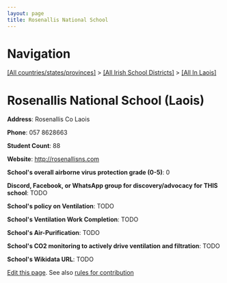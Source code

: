 ```yaml
---
layout: page
title: Rosenallis National School
---
```

# Navigation

[[All countries/states/provinces]](../../..) > [[All Irish School Districts]](../..) > [[All In Laois]](..)

# Rosenallis National School (Laois)

**Address**: Rosenallis Co Laois

**Phone**: 057 8628663

**Student Count**: 88

**Website**: <http://rosenallisns.com>

**School's overall airborne virus protection grade (0-5)**: 0

**Discord, Facebook, or WhatsApp group for discovery/advocacy for THIS school**: TODO

**School's policy on Ventilation**: TODO

**School's Ventilation Work Completion**: TODO

**School's Air-Purification**: TODO

**School's CO2 monitoring to actively drive ventilation and filtration**: TODO

**School's Wikidata URL**: TODO


[Edit this page](https://github.com/ventilate-schools/Ireland/edit/main/./Laois/Rosenallis_National_School.md). See also [rules for contribution](../../../contribution-rules/)